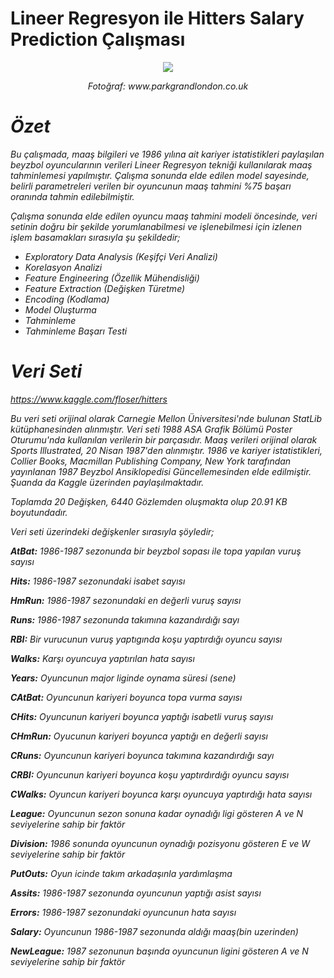 # Lineer Regresyon ile Hitters Salary Prediction Çalışması
<p align="center">
  <img src="https://www.parkgrandlondon.co.uk/blog/wp-content/uploads/2019/05/Baseball-in-London.jpg">  
</p>
  
<p align="center">
  <i>Fotoğraf: www.parkgrandlondon.co.uk<i/> 
</p>

# Özet
Bu çalışmada, maaş bilgileri ve 1986 yılına ait kariyer istatistikleri paylaşılan beyzbol oyuncularının verileri Lineer Regresyon tekniği kullanılarak maaş tahminlemesi yapılmıştır. Çalışma sonunda elde edilen model sayesinde, belirli parametreleri verilen bir oyuncunun maaş tahmini %75 başarı oranında tahmin edilebilmiştir. 
  
Çalışma sonunda elde edilen oyuncu maaş tahmini modeli öncesinde, veri setinin doğru bir şekilde yorumlanabilmesi ve işlenebilmesi için izlenen işlem basamakları sırasıyla şu şekildedir;
 * Exploratory Data Analysis (Keşifçi Veri Analizi)
 * Korelasyon Analizi
 * Feature Engineering (Özellik Mühendisliği)
 * Feature Extraction (Değişken Türetme)
 * Encoding (Kodlama)
 * Model Oluşturma 
 * Tahminleme
 * Tahminleme Başarı Testi
 
# Veri Seti
https://www.kaggle.com/floser/hitters
  
Bu veri seti orijinal olarak Carnegie Mellon Üniversitesi'nde bulunan StatLib kütüphanesinden alınmıştır. Veri seti 1988 ASA Grafik Bölümü Poster Oturumu'nda kullanılan verilerin bir parçasıdır. Maaş verileri orijinal olarak Sports Illustrated, 20 Nisan 1987'den alınmıştır. 1986 ve kariyer istatistikleri, Collier Books, Macmillan Publishing Company, New
York tarafından yayınlanan 1987 Beyzbol Ansiklopedisi Güncellemesinden elde edilmiştir. Şuanda da Kaggle üzerinden paylaşılmaktadır. 
  
Toplamda 20 Değişken, 6440 Gözlemden oluşmakta olup 20.91 KB boyutundadır.

Veri seti üzerindeki değişkenler sırasıyla şöyledir;
  
**AtBat:** 1986-1987 sezonunda bir beyzbol sopası ile topa yapılan vuruş sayısı
  
**Hits:** 1986-1987 sezonundaki isabet sayısı
  
**HmRun:** 1986-1987 sezonundaki en değerli vuruş sayısı
  
**Runs:** 1986-1987 sezonunda takımına kazandırdığı sayı
  
**RBI:** Bir vurucunun vuruş yaptıgında koşu yaptırdığı oyuncu sayısı
  
**Walks:** Karşı oyuncuya yaptırılan hata sayısı
  
**Years:** Oyuncunun major liginde oynama süresi (sene)
  
**CAtBat:** Oyuncunun kariyeri boyunca topa vurma sayısı
  
**CHits:** Oyuncunun kariyeri boyunca yaptığı isabetli vuruş sayısı
  
**CHmRun:** Oyucunun kariyeri boyunca yaptığı en değerli sayısı
  
**CRuns:** Oyuncunun kariyeri boyunca takımına kazandırdığı sayı
  
**CRBI:** Oyuncunun kariyeri boyunca koşu yaptırdırdığı oyuncu sayısı
  
**CWalks:** Oyuncun kariyeri boyunca karşı oyuncuya yaptırdığı hata sayısı
  
**League:** Oyuncunun sezon sonuna kadar oynadığı ligi gösteren A ve N seviyelerine sahip bir faktör
  
**Division:** 1986 sonunda oyuncunun oynadığı pozisyonu gösteren E ve W seviyelerine sahip bir faktör
  
**PutOuts:** Oyun icinde takım arkadaşınla yardımlaşma
  
**Assits:** 1986-1987 sezonunda oyuncunun yaptığı asist sayısı
  
**Errors:** 1986-1987 sezonundaki oyuncunun hata sayısı
  
**Salary:** Oyuncunun 1986-1987 sezonunda aldığı maaş(bin uzerinden)
  
**NewLeague:** 1987 sezonunun başında oyuncunun ligini gösteren A ve N seviyelerine sahip bir faktör

  

  
